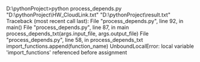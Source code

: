 D:\pythonProject>python process_depends.py "D:\pythonProject\HW_CloudLink.txt" "D:\pythonProject\result.txt"
Traceback (most recent call last):
  File "process_depends.py", line 92, in <module>
    main()
  File "process_depends.py", line 87, in main
    process_depends_txt(args.input_file, args.output_file)
  File "process_depends.py", line 58, in process_depends_txt
    import_functions.append(function_name)
UnboundLocalError: local variable 'import_functions' referenced before assignment
